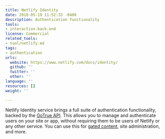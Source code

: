 ```yaml
---
title: Netlify Identity
date: 2018-05-19 11:52:33 -0400
description: Authentication functionality
tools:
- interaction-back-end
license: Commercial
related_tools:
- tool/netlify.md
tags:
- authentication
urls:
  website: https://www.netlify.com/docs/identity/
  github: ''
  twitter: ''
  other: ''
language: ''
resources: []
weight: ''

---
```

Netlify Identity service brings a full suite of authentication functionality, backed by the [GoTrue API](https://www.gotrueapi.org/). This allows you to manage and authenticate users on your site or app, without requiring them to be users of Netlify or any other service. You can use this for [gated content](https://www.netlify.com/blog/2018/01/23/getting-started-with-jwt-and-identity/), site administration, and more.